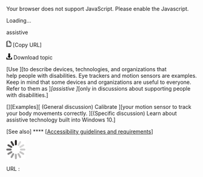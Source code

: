 Your browser does not support JavaScript. Please enable the Javascript.

Loading...

assistive

![Copy URL](assistive_files/Copy.png) [Copy URL]

![Download](assistive_files/Download.png)
Download topic

[Use ][to describe devices, technologies, and organizations that help people with disabilities. Eye trackers and motion sensors are examples. Keep in mind that some devices and organizations are useful to everyone. Refer to them as ]*[assistive ]*[only in discussions about supporting people with disabilities.]

[][Examples][
(General discussion) Calibrate ][your motion sensor to track your body movements correctly.
][(Specific discussion) Learn about assistive technology built into Windows 10.]

[See also] **** [[Accessibility guidelines and requirements](https://worldready.cloudapp.net/Styleguide/Read?id=2700&topicid=26589)]

![In progress](assistive_files/activity-large.gif)

URL :


